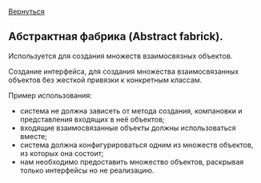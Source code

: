 [Bернуться](https://github.com/AlexLeXX444/JAVA-patterns)

## Абстрактная фабрика (Abstract fabrick).

Используется для создания множеств взаимосвязных объектов.

Создание интерфейса, для создания множества взаимосвязанных объектов без жесткой привязки к конкретным классам.

Пример использования:

- система не должна зависеть от метода создания, компановки и представления входящих в неё объектов;
- входящие взаимосвязанные объекты должны использоваться вместе;
- система должна конфигурироваться одним из множеств объектов, из которых она состоит;
- нам необходимо предоставить множество объектов, раскрывая только интерфейсы но не реализацию.
